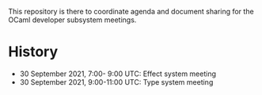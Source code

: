 This repository is there to coordinate agenda and document sharing for the OCaml developer subsystem meetings.

# History

- 30 September 2021, 7:00- 9:00 UTC: Effect system meeting
- 30 September 2021, 9:00-11:00 UTC: Type system meeting
